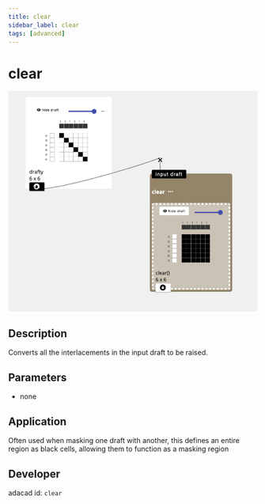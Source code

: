 ```yaml
---
title: clear
sidebar_label: clear
tags: [advanced]
---
```

# clear
![file](./img/clear.png)

## Description
Converts all the interlacements in the input draft to be raised.

## Parameters
- none



## Application
Often used when masking one draft with another, this defines an entire region as black cells, allowing them to function as a masking region

## Developer
adacad id: `clear`
